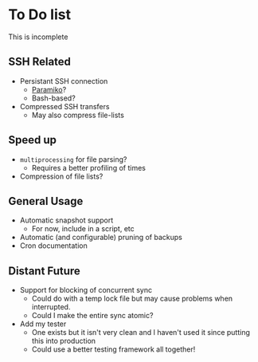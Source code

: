 # To Do list

This is incomplete

## SSH Related

* Persistant SSH connection
    * [Paramiko][Paramiko]?
    * Bash-based?
* Compressed SSH transfers
    * May also compress file-lists

[Paramiko]:http://www.paramiko.org/ 

## Speed up

* `multiprocessing` for file parsing?
    * Requires a better profiling of times
* Compression of file lists?

## General Usage

* Automatic snapshot support
    * For now, include in a script, etc
* Automatic (and configurable) pruning of backups
* Cron documentation

## Distant Future

* Support for blocking of concurrent sync
    * Could do with a temp lock file but may cause problems when interrupted.
    * Could I make the entire sync atomic?
* Add my tester
    * One exists but it isn't very clean and I haven't used it since putting this into production
    * Could use a better testing framework all together!

